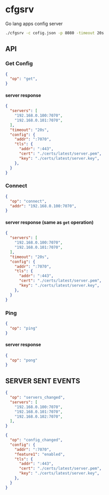 cfgsrv
=========

Go lang apps config server

```bash
./cfgsrv -c cofig.json -p 8080 -timeout 20s
```

## API

### Get Config

```json
{
  "op": "get",
}
```

#### server response

```json
{
  "servers": [
    "192.168.0.100:7070",
    "192.168.0.101:7070",
  ],
  "timeout": "20s",
  "config": {
    "addr": ":7070",
    "tls": {
      "addr": ":443",
      "cert": "./certs/latest/server.pem",
      "key": "./certs/latest/server.key",
    },
  }
}
```

### Connect

```json
{
  "op": "connect",
  "addr": "192.168.0.100:7070",
}
```

#### server response (same as `get` operation)

```json
{
  "servers": [
    "192.168.0.100:7070",
    "192.168.0.101:7070",
  ],
  "timeout": "20s",
  "config": {
    "addr": ":7070",
    "tls": {
      "addr": ":443",
      "cert": "./certs/latest/server.pem",
      "key": "./certs/latest/server.key",
    },
  }
}
```


### Ping

```json
{
  "op": "ping"
}
```

#### server response

```json
{
  "op": "pong"
}
```

## SERVER SENT EVENTS

```json
{
  "op": "servers_changed",
  "servers": [
    "192.168.0.100:7070",
    "192.168.0.101:7070",
    "192.168.0.102:7070",
  ],
}
```

```json
{
  "op": "config_changed",
  "config": {
    "addr": ":7070",
    "feature1": "enabled",
    "tls": {
      "addr": ":443",
      "cert": "./certs/latest/server.pem",
      "key": "./certs/latest/server.key",
    },
  }
}
```
